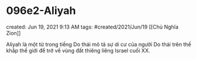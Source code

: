 # 096e2-Aliyah

created: Jun 19, 2021 9:13 AM
tags: #created/2021/Jun/19
[[Chủ Nghĩa Zion]]

Aliyah là một từ trong tiếng Do thái mô tả sự di cư của người Do thái trên thế khắp thế giới để trở về vùng đất thiêng liêng Israel cuối XX.